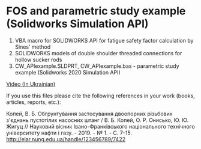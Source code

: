 # FOS and parametric study example (Solidworks Simulation API)
1. VBA macro for SOLIDWORKS API for fatigue safety factor calculation by Sines’ method
2. SOLIDWORKS models of double shoulder threaded connections for hollow sucker rods
3. CW_APIexample.SLDPRT, CW_APIexample.bas - parametric study example (Solidworks 2020 Simulation API)

[Video (In Ukrainian)](https://youtu.be/HTF5rGM2GYM)

If you use this files please cite the following references in your work (books, articles, reports, etc.):

Копей, В. Б. Обгрунтування застосування двоопорних різьбових з'єднань пустотілих насосних штанг / В. Б. Копей, О. Р. Онисько, Ю. Ю. Жигуц // Науковий вісник Івано-Франківського національного технічного університету нафти і газу. - 2019. - № 1. - С. 7-15. http://elar.nung.edu.ua/handle/123456789/7422
